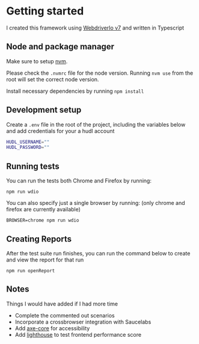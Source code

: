 # Getting started

I created this framework using [WebdriverIo v7](https://webdriver.io/) and written in Typescript

## Node and package manager

Make sure to setup [nvm](https://github.com/nvm-sh/nvm#installing-and-updating).

Please check the `.nvmrc` file for the node version. Running `nvm use` from the root will set the correct node version.

Install necessary dependencies by running `npm install`

## Development setup

Create a `.env` file in the root of the project, including the variables below and add credentials for your a hudl account

```sh
HUDL_USERNAME=""
HUDL_PASSWORD=""
```

## Running tests

You can run the tests both Chrome and Firefox by running:

`npm run wdio`

You can also specify just a single browser by running: (only chrome and firefox are currently available)

`BROWSER=chrome npm run wdio`

## Creating Reports

After the test suite run finishes, you can run the command below to create and view the report for that run

`npm run openReport`

## Notes

Things I would have added if I had more time
* Complete the commented out scenarios
* Incorporate a crossbrowser integration with Saucelabs
* Add [axe-core](https://www.npmjs.com/package/@types/axe-core) for accessibility 
* Add [lighthouse](https://www.npmjs.com/package/lighthouse) to test frontend performance score
